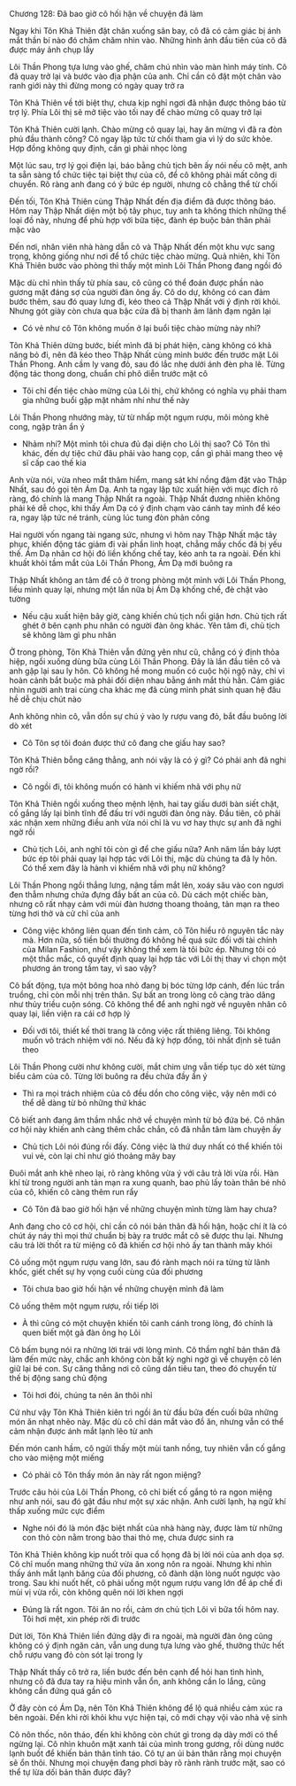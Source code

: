 




Chương 128: Đã bao giờ cô hối hận về chuyện đã làm

Ngay khi Tôn Khả Thiên đặt chân xuống sân bay, cô đã có cảm giác bị ánh mắt thần bí nào đó chăm chăm nhìn vào. Những hình ảnh đầu tiên của cô đã được máy ảnh chụp lấy

Lôi Thần Phong tựa lưng vào ghế, chăm chú nhìn vào màn hình máy tính. Cô đã quay trở lại và bước vào địa phận của anh. Chỉ cần cô đặt một chân vào ranh giới này thì đừng mong có ngày quay trở ra

Tôn Khả Thiên về tới biệt thự, chưa kịp nghỉ ngơi đã nhận được thông báo từ trợ lý. Phía Lôi thị sẽ mở tiệc vào tối nay để chào mừng cô quay trở lại

Tôn Khả Thiên cười lạnh. Chào mừng cô quay lại, hay ăn mừng vì đã ra đòn phủ đầu thành công? Cô ngay lập tức từ chối tham gia vì lý do sức khỏe. Hợp đồng không quy định, cần gì phải nhọc lòng

Một lúc sau, trợ lý gọi điện lại, báo bằng chủ tịch bên ấy nói nếu cô mệt, anh ta sẵn sàng tổ chức tiệc tại biệt thự của cô, để cô không phải mất công di chuyển. Rõ ràng anh đang có ý bức ép người, nhưng cô chẳng thể từ chối

Đến tối, Tôn Khả Thiên cùng Thập Nhất đến địa điểm đã được thông báo. Hôm nay Thập Nhất diện một bộ tây phục, tuy anh ta không thích những thể loại đồ này, nhưng để phù hợp với bữa tiệc, đành ép buộc bản thân phải mặc vào

Đến nơi, nhân viên nhà hàng dẫn cô và Thập Nhất đến một khu vực sang trọng, không giống như nơi để tổ chức tiệc chào mừng. Quả nhiên, khi Tôn Khả Thiên bước vào phòng thì thấy một mình Lôi Thần Phong đang ngồi đó

Mặc dù chỉ nhìn thấy từ phía sau, cô cũng có thể đoán được phần nào gương mặt đáng sợ của người đàn ông ấy. Cô do dự, không có can đảm bước thêm, sau đó quay lưng đi, kéo theo cả Thập Nhất với ý định rời khỏi. Nhưng gót giày còn chưa qua bậc cửa đã bị thanh âm lãnh đạm ngăn lại

- Có vẻ như cô Tôn không muốn ở lại buổi tiệc chào mừng này nhỉ?

Tôn Khả Thiên dừng bước, biết mình đã bị phát hiện, càng không có khả năng bỏ đi, nên đã kéo theo Thập Nhất cùng mình bước đến trước mặt Lôi Thần Phong. Anh cầm ly vang đỏ, sau đó lắc nhẹ dưới ánh đèn pha lê. Từng động tác thong dong, chuẩn chỉ phô diễn trước mặt cô

- Tôi chỉ đến tiệc chào mừng của Lôi thị, chứ không có nghĩa vụ phải tham gia những buổi gặp mặt nhảm nhí như thế này

Lôi Thần Phong nhướng mày, từ từ nhấp một ngụm rượu, môi mỏng khẽ cong, ngập tràn ẩn ý

- Nhảm nhí? Một mình tôi chưa đủ đại diện cho Lôi thị sao? Cô Tôn thì khác, đến dự tiệc chứ đâu phải vào hang cọp, cần gì phải mang theo vệ sĩ cấp cao thế kia

Anh vừa nói, vừa nheo mắt thâm hiểm, mang sát khí nồng đậm đặt vào Thập Nhất, sau đó gọi tên Ám Dạ. Anh ta ngay lập tức xuất hiện với mục đích rõ ràng, đó chính là mang Thập Nhất ra ngoài. Thập Nhất đương nhiên không phải kẻ dễ chọc, khi thấy Ám Dạ có ý định chạm vào cánh tay mình để kéo ra, ngay lập tức né tránh, cùng lúc tung đòn phản công

Hai người vốn ngang tài ngang sức, nhưng vì hôm nay Thập Nhất mặc tây phục, khiến động tác giảm đi vài phần linh hoạt, chẳng mấy chốc đã bị yếu thế. Ám Dạ nhân cơ hội đó liền khống chế tay, kéo anh ta ra ngoài. Đến khi khuất khỏi tầm mắt của Lôi Thần Phong, Ám Dạ mới buông ra

Thập Nhất không an tâm để cô ở trong phòng một mình với Lôi Thần Phong, liều mình quay lại, nhưng một lần nữa bị Ám Dạ khống chế, đè chặt vào tường

- Nếu cậu xuất hiện bây giờ, càng khiến chủ tịch nổi giận hơn. Chủ tịch rất ghét ở bên cạnh phu nhân có người đàn ông khác. Yên tâm đi, chủ tịch sẽ không làm gì phu nhân

Ở trong phòng, Tôn Khả Thiên vẫn đứng yên như cũ, chẳng có ý định thỏa hiệp, ngồi xuống dùng bữa cùng Lôi Thần Phong. Đây là lần đầu tiên cô và anh gặp lại sau ly hôn. Cô không hề mong muốn có cuộc hội ngộ này, chỉ vì hoàn cảnh bắt buộc mà phải đối diện nhau bằng ánh mắt thù hằn. Cảm giác nhìn người anh trai cùng cha khác mẹ đã cùng mình phát sinh quan hệ đâu hề dễ chịu chút nào

Anh không nhìn cô, vẫn dồn sự chú ý vào ly rượu vang đỏ, bắt đầu buông lời dò xét

- Cô Tôn sợ tôi đoán được thứ cô đang che giấu hay sao?

Tôn Khả Thiên bỗng căng thẳng, anh nói vậy là có ý gì? Có phải anh đã nghi ngờ rồi?

- Cô ngồi đi, tôi không muốn có hành vi khiếm nhã với phụ nữ

Tôn Khả Thiên ngồi xuống theo mệnh lệnh, hai tay giấu dưới bàn siết chặt, cố gắng lấy lại bình tĩnh để đấu trí với người đàn ông này. Đầu tiên, cô phải xác nhận xem những điều anh vừa nói chỉ là vu vơ hay thực sự anh đã nghi ngờ rồi

- Chủ tịch Lôi, anh nghĩ tôi còn gì để che giấu nữa? Anh năm lần bảy lượt bức ép tôi phải quay lại hợp tác với Lôi thị, mặc dù chúng ta đã ly hôn. Có thể xem đây là hành vi khiếm nhã với phụ nữ không?

Lôi Thần Phong ngồi thẳng lưng, nâng tầm mắt lên, xoáy sâu vào con ngươi đen thẫm nhưng chứa đựng đầy bất an của cô. Dù cách một chiếc bàn, nhưng cô rất nhạy cảm với mùi đàn hương thoang thoảng, tản mạn ra theo từng hơi thở và cử chỉ của anh

- Công việc không liên quan đến tình cảm, cô Tôn hiểu rõ nguyên tắc này mà. Hơn nữa, số tiền bồi thường đó không hề quá sức đối với tài chính của Milan Fashion, như vậy không thể xem là tôi bức ép. Nhưng tôi có một thắc mắc, cô quyết định quay lại hợp tác với Lôi thị thay vì chọn một phương án trong tầm tay, vì sao vậy?

Cô bất động, tựa một bông hoa nhỏ đang bị bóc từng lớp cánh, đến lúc trần truồng, chỉ còn mỗi nhị trên thân. Sự bất an trong lòng cô càng trào dâng như thủy triều cuộn sóng. Cô không thể để anh nghi ngờ về nguyên nhân cô quay lại, liền viện ra cái cớ hợp lý

- Đối với tôi, thiết kế thời trang là công việc rất thiêng liêng. Tôi không muốn vô trách nhiệm với nó. Nếu đã ký hợp đồng, tôi nhất định sẽ tuân theo

Lôi Thần Phong cười như không cười, mắt chim ưng vẫn tiếp tục dò xét từng biểu cảm của cô. Từng lời buông ra đều chứa đầy ẩn ý

- Thì ra mọi trách nhiệm của cô đều dồn cho công việc, vậy nên mới có thể dễ dàng từ bỏ những thứ khác

Cô biết anh đang âm thầm nhắc nhở về chuyện mình từ bỏ đứa bé. Cô nhân cơ hội này khiến anh càng thêm chắc chắn, cô đã nhẫn tâm làm chuyện ấy

- Chủ tịch Lôi nói đúng rồi đấy. Công việc là thứ duy nhất có thể khiến tôi vui vẻ, còn lại chỉ như gió thoảng mây bay

Đuôi mắt anh khẽ nheo lại, rõ ràng không vừa ý với câu trả lời vừa rồi. Hàn khí từ trong người anh tản mạn ra xung quanh, bao phủ lấy toàn thân bé nhỏ của cô, khiến cô càng thêm run rẩy

- Cô Tôn đã bao giờ hối hận về những chuyện mình từng làm hay chưa?

Anh đang cho cô cơ hội, chỉ cần cô nói bản thân đã hối hận, hoặc chí ít là có chút áy náy thì mọi thứ chuẩn bị bày ra trước mắt cô sẽ được thu lại. Nhưng câu trả lời thốt ra từ miệng cô đã khiến cơ hội nhỏ ấy tan thành mây khói

Cô uống một ngụm rượu vang lớn, sau đó rành mạch nói ra từng từ lãnh khốc, giết chết sự hy vọng cuối cùng của đối phương

- Tôi chưa bao giờ hối hận về những chuyện mình đã làm

Cô uống thêm một ngụm rượu, rồi tiếp lời

- À thì cũng có một chuyện khiến tôi canh cánh trong lòng, đó chính là quen biết một gã đàn ông họ Lôi

Cô bấm bụng nói ra những lời trái với lòng mình. Cô thầm nghĩ bản thân đã làm đến mức này, chắc anh không còn bất kỳ nghi ngờ gì về chuyện cô lén giữ lại bé con. Sự căng thẳng nơi cô cũng dần tiêu tan, theo đó chuyển từ thế bị động sang chủ động

- Tôi hơi đói, chúng ta nên ăn thôi nhỉ

Cứ như vậy Tôn Khả Thiên kiên trì ngồi ăn từ đầu bữa đến cuối bữa những món ăn nhạt nhẽo này. Mặc dù cô chỉ dán mắt vào đồ ăn, nhưng vẫn có thể cảm nhận được ánh mắt lạnh lẽo từ anh

Đến món canh hầm, cô ngửi thấy một mùi tanh nồng, tuy nhiên vẫn cố gắng cho vào miệng một miếng

- Có phải cô Tôn thấy món ăn này rất ngon miệng?

Trước câu hỏi của Lôi Thần Phong, cô chỉ biết cố gắng tỏ ra ngon miệng như anh nói, sau đó gật đầu như một sự xác nhận. Anh cười lạnh, hạ ngữ khí thấp xuống mức cực điểm

- Nghe nói đó là món đặc biệt nhất của nhà hàng này, được làm từ những con thỏ còn nằm trong bào thai thỏ mẹ, chưa được sinh ra

Tôn Khả Thiên không kịp nuốt trôi qua cổ họng đã bị lời nói của anh dọa sợ. Cô chỉ muốn mang những thứ vừa ăn xong nôn ra ngoài. Nhưng khi nhìn thấy ánh mắt lạnh băng của đối phương, cô đành dặn lòng nuốt ngược vào trong. Sau khi nuốt hết, cô phải uống một ngụm rượu vang lớn để áp chế đi mùi vị vừa rồi, còn không quên nói lời khen ngợi

- Đúng là rất ngon. Tôi ăn no rồi, cảm ơn chủ tịch Lôi vì bữa tối hôm nay. Tôi hơi mệt, xin phép rời đi trước

Dứt lời, Tôn Khả Thiên liền đứng dậy đi ra ngoài, mà người đàn ông cũng không có ý định ngăn cản, vẫn ung dung tựa lưng vào ghế, thưởng thức hết chỗ rượu vang đỏ còn sót lại trong ly

Thập Nhất thấy cô trở ra, liền bước đến bên cạnh để hỏi han tình hình, nhưng cô đã đưa tay ra hiệu mình vẫn ổn, anh không cần lo lắng, cũng không cần đứng quá gần cô

Ở đây còn có Ám Dạ, nên Tôn Khả Thiên không để lộ quá nhiều cảm xúc ra bên ngoài. Đến khi rời khỏi khu vực hiện tại, cô mới chạy vội vào nhà vệ sinh

Cô nôn thốc, nôn tháo, đến khi không còn chút gì trong dạ dày mới có thể ngừng lại. Cô nhìn khuôn mặt xanh tái của mình trong gương, rồi dùng nước lạnh buốt để khiến bản thân tỉnh táo. Cô tự an ủi bản thân rằng mọi chuyện sẽ ổn thôi. Nhưng mọi chuyện đang phơi bày rõ rành rành trước mặt, sao có thể tự lừa dối bản thân được đây?




